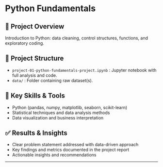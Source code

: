 # Python Fundamentals

## 📌 Project Overview
Introduction to Python: data cleaning, control structures, functions, and exploratory coding.

## 📂 Project Structure
- `project-01-python-fundamentals-project.ipynb` : Jupyter notebook with full analysis and code.
- `data/` : Folder containing raw dataset(s).

## 🚀 Key Skills & Tools
- Python (pandas, numpy, matplotlib, seaborn, scikit-learn)
- Statistical techniques and data analysis methods
- Data visualization and business interpretation

## ✅ Results & Insights
- Clear problem statement addressed with data-driven approach
- Key findings and metrics documented in the project report
- Actionable insights and recommendations

---
